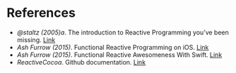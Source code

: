 # References
- *@staltz (2005)a*. The introduction to Reactive Programming you’ve been missing. [Link](https://gist.github.com/staltz/868e7e9bc2a7b8c1f754 )
- *Ash Furrow (2015)*. Functional Reactive Programming on iOS. [Link](https://leanpub.com/iosfrp)
- *Ash Furrow (2015)*. Functional Reactive Awesomeness With Swift. [Link](https://realm.io/news/altconf-ash-furrow-functional-reactive-swift/)
- *ReactiveCocoa*. Github documentation. [Link](https://github.com/ReactiveCocoa/ReactiveCocoa/tree/master/Documentation)
